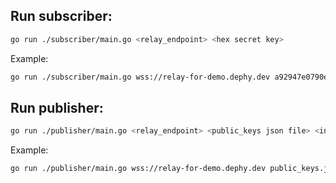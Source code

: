 ## Run subscriber:

```bash
go run ./subscriber/main.go <relay_endpoint> <hex secret key> 
```

Example:

```bash
go run ./subscriber/main.go wss://relay-for-demo.dephy.dev a92947e0790e463ef74c8fe1ba6753a4f2d54b202c6e51bcd31fcb8aab4b7c5b
```

## Run publisher:

```bash
go run ./publisher/main.go <relay_endpoint> <public_keys json file> <interval>
```

Example:

```bash
go run ./publisher/main.go wss://relay-for-demo.dephy.dev public_keys.json 10
```
